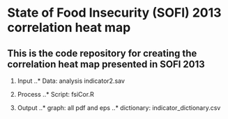 State of Food Insecurity (SOFI) 2013 correlation heat map
========================================================================

This is the code repository for creating the correlation heat map presented in SOFI 2013
------------------------------------------------------------------------

1. Input
..* Data: analysis indicator2.sav

2. Process
..* Script: fsiCor.R

3. Output
..* graph: all pdf and eps
..* dictionary: indicator_dictionary.csv

